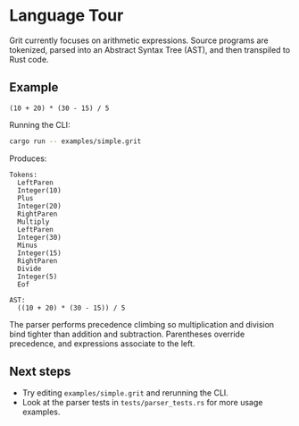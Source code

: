 # Language Tour

Grit currently focuses on arithmetic expressions. Source programs are tokenized, parsed into an Abstract Syntax Tree (AST), and then transpiled to Rust code.

## Example

```text
(10 + 20) * (30 - 15) / 5
```

Running the CLI:

```bash
cargo run -- examples/simple.grit
```

Produces:

```text
Tokens:
  LeftParen
  Integer(10)
  Plus
  Integer(20)
  RightParen
  Multiply
  LeftParen
  Integer(30)
  Minus
  Integer(15)
  RightParen
  Divide
  Integer(5)
  Eof

AST:
  ((10 + 20) * (30 - 15)) / 5
```

The parser performs precedence climbing so multiplication and division bind tighter than addition and subtraction. Parentheses override precedence, and expressions associate to the left.

## Next steps

- Try editing `examples/simple.grit` and rerunning the CLI.
- Look at the parser tests in `tests/parser_tests.rs` for more usage examples.

